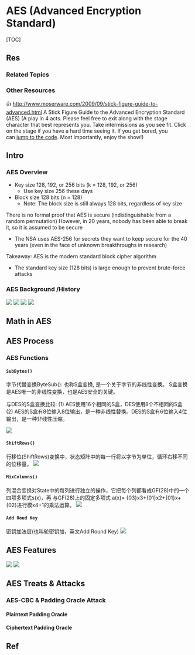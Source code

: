 # AES (Advanced Encryption Standard)

[TOC]



## Res
### Related Topics


### Other Resources
👍 http://www.moserware.com/2009/09/stick-figure-guide-to-advanced.html
A Stick Figure Guide to the Advanced Encryption Standard (AES)
(A play in 4 acts. Please feel free to exit along with the stage character that best represents you. Take intermissions as you see fit. Click on the stage if you have a hard time seeing it. If you get bored, you can [jump to the code](https://github.com/moserware/AES-Illustrated). Most importantly, enjoy the show!)



## Intro
### AES Overview
- Key size 128, 192, or 256 bits (k = 128, 192, or 256)
	- Use key size 256 these days
- Block size 128 bits (n = 128)
	- Note: The block size is still always 128 bits, regardless of key size

There is no formal proof that AES is secure (indistinguishable from a random permutation)
However, in 20 years, nobody has been able to break it, so it is assumed to be secure
- The NSA uses AES-256 for secrets they want to keep secure for the 40 years (even in the face of unknown breakthroughs in research)

Takeaway: AES is the modern standard block cipher algorithm
- The standard key size (128 bits) is large enough to prevent brute-force attacks


### AES Background /History
![](../../../../../../../../Assets/Pics/Screenshot%202023-04-12%20at%204.44.50%20PM.png)
![](../../../../../../../../Assets/Pics/Screenshot%202023-04-12%20at%204.45.02%20PM.png)
![](../../../../../../../../Assets/Pics/Screenshot%202023-04-12%20at%204.45.10%20PM.png)
![](../../../../../../../../Assets/Pics/Screenshot%202023-04-12%20at%204.45.19%20PM.png)



## Math in AES



## AES Process
### AES Functions
#### `SubBytes()`
字节代替变换ByteSub(): 也称S盒变换, 是一个关于字节的非线性变换。 S盒变换是AES唯一的非线性变换，也是AES安全的关键。

与DES的S盒变换比较:
(1) AES使用16个相同的S盒，DES使用8个不相同的S盒
(2) AES的S盒有8位输入8位输出，是一种非线性替换。DES的S盒有6位输入4位输出，是一种非线性压缩。

![](../../../../../../../../Assets/Pics/Pasted%20image%2020240924142420.png)
#### `ShiftRows()`
行移位(ShiftRows)变换中，状态矩阵中的每一行将以字节为单位，循环右移不同的位移量。
![](../../../../../../../../Assets/Pics/Pasted%20image%2020240924142439.png)

#### `MixColumns()`
列混合变换对State中的每列进行独立的操作，它把每个列都看成GF(28)中的一个四项多项式s(x)，再 与GF(28)上的固定多项式 a(x)= {03}x3+{01}x2+{01}x+{02}进行模x4+1的乘法运算。
![](../../../../../../../../Assets/Pics/Pasted%20image%2020240924142455.png)
#### `Add Roud Key`
密钥加法层(也叫轮密钥加，英文Add Round Key)
![](../../../../../../../../Assets/Pics/Pasted%20image%2020240924142338.png)



## AES Features
![](../../../../../../../../Assets/Pics/Screenshot%202023-04-19%20at%203.14.53%20PM.png)
![](../../../../../../../../Assets/Pics/Screenshot%202023-04-19%20at%203.15.03%20PM.png)



## AES Treats & Attacks
### AES-CBC & Padding Oracle Attack
#### Plaintext Padding Oracle

#### Ciphertext Padding Oracle



## Ref
[👍 AES加密算法的详细介绍与实现 | CSDN]: https://blog.csdn.net/qq_28205153/article/details/55798628
[密码学基础：AES加密算法 | 知乎]: https://zhuanlan.zhihu.com/p/78913397
